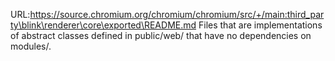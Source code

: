 URL:https://source.chromium.org/chromium/chromium/src/+/main:third_party\blink\renderer\core\exported\README.md
Files that are implementations of abstract classes defined in public/web/ that
have no dependencies on modules/.
